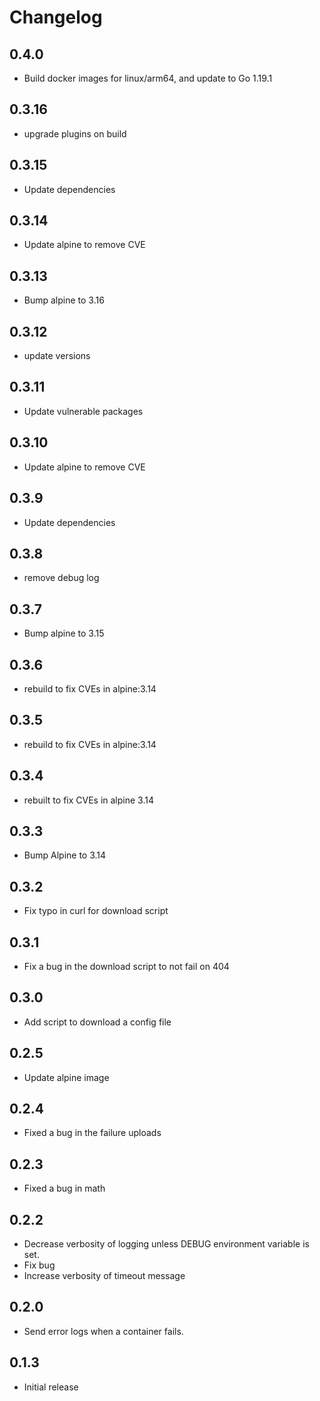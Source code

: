 # Changelog

## 0.4.0
* Build docker images for linux/arm64, and update to Go 1.19.1

## 0.3.16
* upgrade plugins on build

## 0.3.15
* Update dependencies

## 0.3.14
* Update alpine to remove CVE

## 0.3.13
* Bump alpine to 3.16

## 0.3.12
* update versions

## 0.3.11
* Update vulnerable packages

## 0.3.10
* Update alpine to remove CVE
## 0.3.9
* Update dependencies

## 0.3.8
* remove debug log

## 0.3.7
* Bump alpine to 3.15

## 0.3.6
* rebuild to fix CVEs in alpine:3.14

## 0.3.5
* rebuild to fix CVEs in alpine:3.14

## 0.3.4
* rebuilt to fix CVEs in alpine 3.14

## 0.3.3
* Bump Alpine to 3.14

## 0.3.2

* Fix typo in curl for download script

## 0.3.1

* Fix a bug in the download script to not fail on 404

## 0.3.0

* Add script to download a config file

## 0.2.5

* Update alpine image

## 0.2.4

* Fixed a bug in the failure uploads

## 0.2.3

* Fixed a bug in math

## 0.2.2

* Decrease verbosity of logging unless DEBUG environment variable is set.
* Fix bug
* Increase verbosity of timeout message

## 0.2.0

* Send error logs when a container fails.

## 0.1.3

* Initial release
